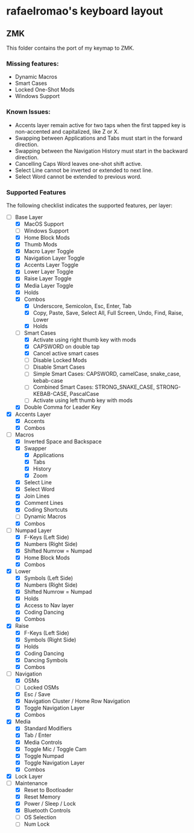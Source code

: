 # rafaelromao's keyboard layout

## ZMK

This folder contains the port of my keymap to ZMK. 

### Missing features:
- Dynamic Macros
- Smart Cases
- Locked One-Shot Mods
- Windows Support

### Known Issues:
- Accents layer remain active for two taps when the first tapped key is non-accented and capitalized, like Z or X.
- Swapping between Applications and Tabs must start in the forward direction.
- Swapping between the Navigation History must start in the backward direction.
- Cancelling Caps Word leaves one-shot shift active.
- Select Line cannot be inverted or extended to next line.
- Select Word cannot be extended to previous word.
 
### Supported Features

The following checklist indicates the supported features, per layer:

- [ ] Base Layer
    - [x] MacOS Support
    - [ ] Windows Support
    - [x] Home Block Mods
    - [x] Thumb Mods
    - [x] Macro Layer Toggle
    - [x] Navigation Layer Toggle
    - [x] Accents Layer Toggle
    - [x] Lower Layer Toggle
    - [x] Raise Layer Toggle
    - [x] Media Layer Toggle
    - [x] Holds
    - [x] Combos
        - [x] Underscore, Semicolon, Esc, Enter, Tab
        - [x] Copy, Paste, Save, Select All, Full Screen, Undo, Find, Raise, Lower
        - [x] Holds
    - [ ] Smart Cases
        - [x] Activate using right thumb key with mods
        - [x] CAPSWORD on double tap
        - [x] Cancel active smart cases
        - [ ] Disable Locked Mods
        - [ ] Disable Smart Cases
        - [ ] Simple Smart Cases: CAPSWORD, camelCase, snake_case, kebab-case
        - [ ] Combined Smart Cases: STRONG_SNAKE_CASE, STRONG-KEBAB-CASE, PascalCase
        - [ ] Activate using left thumb key with mods
    - [x] Double Comma for Leader Key
- [x] Accents Layer
    - [x] Accents
    - [x] Combos
- [ ] Macros
    - [x] Inverted Space and Backspace
    - [x] Swapper
        - [x] Applications
        - [x] Tabs
        - [x] History
        - [x] Zoom
    - [x] Select Line
    - [x] Select Word
    - [x] Join Lines
    - [x] Comment Lines
    - [x] Coding Shortcuts
    - [ ] Dynamic Macros
    - [x] Combos
- [ ] Numpad Layer
    - [x] F-Keys (Left Side)
    - [x] Numbers (Right Side)
    - [x] Shifted Numrow = Numpad
    - [x] Home Block Mods
    - [x] Combos
- [x] Lower
    - [x] Symbols (Left Side)
    - [x] Numbers (Right Side)
    - [x] Shifted Numrow = Numpad
    - [x] Holds
    - [x] Access to Nav layer
    - [x] Coding Dancing
    - [x] Combos
- [x] Raise
    - [x] F-Keys (Left Side)
    - [x] Symbols (Right Side)
    - [x] Holds
    - [x] Coding Dancing
    - [x] Dancing Symbols
    - [x] Combos
- [ ] Navigation
    - [x] OSMs
    - [ ] Locked OSMs
    - [x] Esc / Save
    - [x] Navigation Cluster / Home Row Navigation
    - [x] Toggle Navigation Layer
    - [x] Combos
- [x] Media
    - [x] Standard Modifiers
    - [x] Tab / Enter
    - [x] Media Controls
    - [x] Toggle Mic / Toggle Cam
    - [x] Toggle Numpad
    - [x] Toggle Navigation Layer
    - [x] Combos
- [x] Lock Layer
- [ ] Maintenance
    - [x] Reset to Bootloader
    - [x] Reset Memory
    - [x] Power / Sleep / Lock
    - [x] Bluetooth Controls
    - [ ] OS Selection
    - [ ] Num Lock
